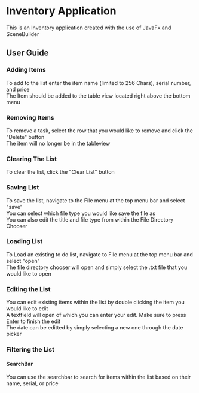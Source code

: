 

# Inventory Application

This is an Inventory application created with the use of JavaFx and SceneBuilder

## User Guide

### Adding Items 
To add to the list enter the item name (limited to 256 Chars), serial number, and price <br/>
The Item should be added to the table view located right above the bottom menu

### Removing Items
To remove a task, select the row that you would like to remove and click the "Delete" button<br/>
The item will no longer be in the tableview

### Clearing The List
To clear the list, click the "Clear List" button <br/>

### Saving List 
To save the list, navigate to the File menu at the top menu bar and select "save" <br/>
You can select which file type you would like save the file as <br/>
You can also edit the title and file type from within the File Directory Chooser<br/>

### Loading List
To Load an existing to do list, navigate to File menu at the top menu bar and select "open" <br/>
The file directory chooser will open and simply select the .txt file that you would like to open </br>

### Editing the List
You can edit existing items within the list by double clicking the item you would like to edit <br/>
A textfield will open of which you can enter your edit. Make sure to press Enter to finish the edit <br/>
The date can be editted by simply selecting a new one through the date picker <br/>

### Filtering the List
#### SearchBar
You can use the searchbar to search for items within the list based on their name, serial, or price<br/>



